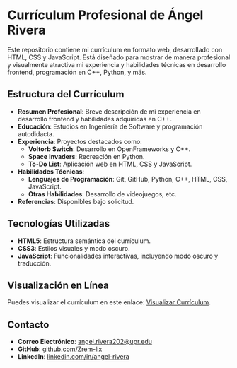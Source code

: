 # Currículum Profesional de Ángel Rivera

Este repositorio contiene mi currículum en formato web, desarrollado con HTML, CSS y JavaScript. Está diseñado para mostrar de manera profesional y visualmente atractiva mi experiencia y habilidades técnicas en desarrollo frontend, programación en C++, Python, y más.

## Estructura del Currículum

- **Resumen Profesional**: Breve descripción de mi experiencia en desarrollo frontend y habilidades adquiridas en C++.
- **Educación**: Estudios en Ingeniería de Software y programación autodidacta.
- **Experiencia**: Proyectos destacados como:
  - **Voltorb Switch**: Desarrollo en OpenFrameworks y C++.
  - **Space Invaders**: Recreación en Python.
  - **To-Do List**: Aplicación web en HTML, CSS y JavaScript.
- **Habilidades Técnicas**: 
  - **Lenguajes de Programación**: Git, GitHub, Python, C++, HTML, CSS, JavaScript.
  - **Otras Habilidades**: Desarrollo de videojuegos, etc.
- **Referencias**: Disponibles bajo solicitud.

## Tecnologías Utilizadas

- **HTML5**: Estructura semántica del currículum.
- **CSS3**: Estilos visuales y modo oscuro.
- **JavaScript**: Funcionalidades interactivas, incluyendo modo oscuro y traducción.

## Visualización en Línea

Puedes visualizar el currículum en este enlace: [Visualizar Currículum](https://zrem-lix.github.io/angel-rivera-resume/).

## Contacto

- **Correo Electrónico**: angel.rivera202@upr.edu
- **GitHub**: [github.com/Zrem-lix](https://github.com/Zrem-lix)
- **LinkedIn**: [linkedin.com/in/angel-rivera](https://www.linkedin.com/in/angel-rivera)

